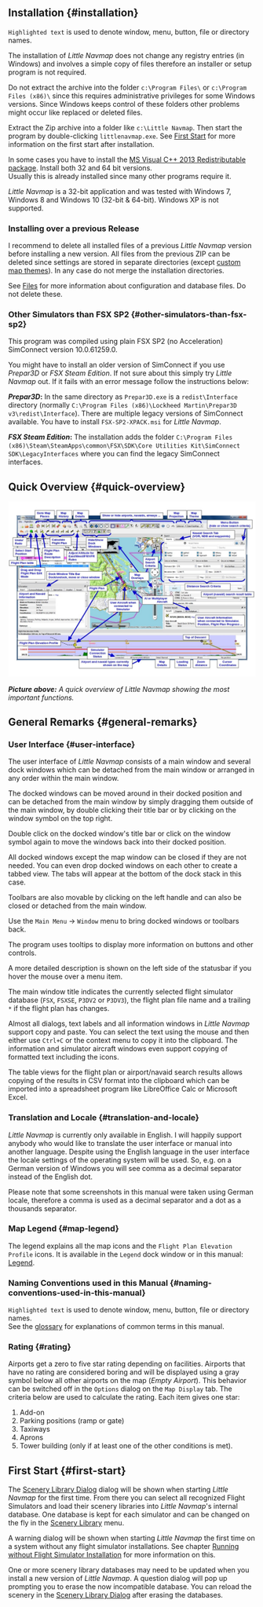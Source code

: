 ## Installation {#installation}

`Highlighted text` is used to denote window, menu, button, file or directory names.

The installation of _Little Navmap_ does not change any registry entries \(in Windows\) and involves a simple copy of files therefore an installer or setup program is not required.

Do not extract the archive into the folder `c:\Program Files\` or `c:\Program Files (x86)\` since this requires administrative privileges for some Windows versions. Since Windows keeps control of these folders other problems might occur like replaced or deleted files.

Extract the Zip archive into a folder like `c:\Little Navmap`. Then start the program by double-clicking `littlenavmap.exe`. See [First Start](INTRO.md#first-start) for more information on the first start after installation.

In some cases you have to install the [MS Visual C++ 2013 Redistributable package](https://www.microsoft.com/en-US/download/details.aspx?id=40784). Install both 32 and 64 bit versions.  
Usually this is already installed since many other programs require it.

_Little Navmap_ is a 32-bit application and was tested with Windows 7, Windows 8 and Windows 10 \(32-bit & 64-bit\). Windows XP is not supported.

### Installing over a previous Release

I recommend to delete all installed files of a previous _Little Navmap_ version before installing a new version. All files from the previous ZIP can be deleted since settings are stored in separate directories \(except [custom map themes](APPENDIX.md#creating-or-adding-map-themes)\). In any case do not merge the installation directories.

See [Files](APPENDIX.md#files) for more information about configuration and database files. Do not delete these.

### Other Simulators than FSX SP2 {#other-simulators-than-fsx-sp2}

This program was compiled using plain FSX SP2 \(no Acceleration\) SimConnect version 10.0.61259.0.

You might have to install an older version of SimConnect if you use _Prepar3D_ or _FSX Steam Edition_. If not sure about this simply try _Little Navmap_ out. If it fails with an error message follow the instructions below:

_**Prepar3D**_**:** In the same directory as `Prepar3D.exe` is a `redist\Interface` directory \(normally `C:\Program Files (x86)\Lockheed Martin\Prepar3D v3\redist\Interface`\). There are multiple legacy versions of SimConnect available. You have to install `FSX-SP2-XPACK.msi` for _Little Navmap_.

_**FSX Steam Edition**_**:** The installation adds the folder `C:\Program Files (x86)\Steam\SteamApps\common\FSX\SDK\Core Utilities Kit\SimConnect SDK\LegacyInterfaces` where you can find the legacy SimConnect interfaces.

## Quick Overview {#quick-overview}

![Little Navmap Overview](../images/overview.jpg "Little Navmap Overview")

_**Picture above:** A quick overview of Little Navmap showing the most important functions._

## General Remarks {#general-remarks}

### User Interface {#user-interface}

The user interface of _Little Navmap_ consists of a main window and several dock windows which can be detached from the main window or arranged in any order within the main window.

The docked windows can be moved around in their docked position and can be detached from the main window by simply dragging them outside of the main window, by double clicking their title bar or by clicking on the window symbol on the top right.

Double click on the docked window's title bar or click on the window symbol again to move the windows back into their docked position.

All docked windows except the map window can be closed if they are not needed. You can even drop docked windows on each other to create a tabbed view. The tabs will appear at the bottom of the dock stack in this case.

Toolbars are also movable by clicking on the left handle and can also be closed or detached from the main window.

Use the `Main Menu` -&gt; `Window` menu to bring docked windows or toolbars back.

The program uses tooltips to display more information on buttons and other controls.

A more detailed description is shown on the left side of the statusbar if you hover the mouse over a menu item.

The main window title indicates the currently selected flight simulator database \(`FSX`, `FSXSE`, `P3DV2` or `P3DV3`\), the flight plan file name and a trailing `*` if the flight plan has changes.

Almost all dialogs, text labels and all information windows in _Little Navmap_ support copy and paste. You can select the text using the mouse and then either use `Ctrl+C` or the context menu to copy it into the clipboard. The information and simulator aircraft windows even support copying of formatted text including the icons.

The table views for the flight plan or airport/navaid search results allows copying of the results in CSV format into the clipboard which can be imported into a spreadsheet program like LibreOffice Calc or Microsoft Excel.

### Translation and Locale {#translation-and-locale}

_Little Navmap_ is currently only available in English. I will happily support anybody who would like to translate the user interface or manual into another language. Despite using the English language in the user interface the locale settings of the operating system will be used. So, e.g. on a German version of Windows you will see comma as a decimal separator instead of the English dot.

Please note that some screenshots in this manual were taken using German locale, therefore a comma is used as a decimal separator and a dot as a thousands separator.

### Map Legend {#map-legend}

The legend explains all the map icons and the `Flight Plan Elevation Profile` icons. It is available in the `Legend` dock window or in this manual: [Legend](LEGEND.md).

### Naming Conventions used in this Manual {#naming-conventions-used-in-this-manual}

`Highlighted text` is used to denote window, menu, button, file or directory names.  
See the [glossary](GLOSSARY.md) for explanations of common terms in this manual.

### Rating {#rating}

Airports get a zero to five star rating depending on facilities. Airports that have no rating are considered boring and will be displayed using a gray symbol below all other airports on the map \(_Empty Airport_\). This behavior can be switched off in the `Options` dialog on the `Map Display` tab. The criteria below are used to calculate the rating. Each item gives one star:  
  1. Add-on  
  2. Parking positions \(ramp or gate\)  
  3. Taxiways  
  4. Aprons  
  5. Tower building \(only if at least one of the other conditions is met\).

## First Start {#first-start}

The [Scenery Library Dialog](SCENERY.md#load-scenery-library-dialog) dialog will be shown when starting _Little Navmap_ for the first time. From there you can select all recognized Flight Simulators and load their scenery libraries into _Little Navmap_'s internal database. One database is kept for each simulator and can be changed on the fly in the [Scenery Library](SCENERY.md#scenery-library-menu) menu.

A warning dialog will be shown when starting _Little Navmap_ the first time on a system without any flight simulator installations. See chapter [Running without Flight Simulator Installation](RUNNOSIM.md#running-without-flight-simulator-installation) for more information on this.

One or more scenery library databases may need to be updated when you install a new version of _Little Navmap_. A question dialog will pop up prompting you to erase the now incompatible database. You can reload the scenery in the [Scenery Library Dialog](SCENERY.md#load-scenery-library-dialog) after erasing the databases.

